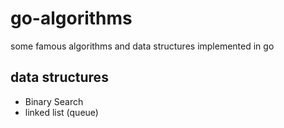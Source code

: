 # go-algorithms
some famous algorithms and data structures implemented in go


## data structures 

- Binary Search
- linked list (queue)
